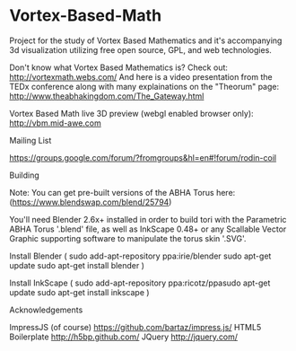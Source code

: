 Vortex-Based-Math
=================

Project for the study of Vortex Based Mathematics and it's accompanying 3d visualization utilizing free open source, GPL, and web technologies.

Don't know what Vortex Based Mathematics is? Check out: http://vortexmath.webs.com/ And here is a video presentation from the TEDx conference along with many explainations on the "Theorum" page: http://www.theabhakingdom.com/The_Gateway.html

Vortex Based Math live 3D preview (webgl enabled browser only): http://vbm.mid-awe.com

Mailing List

https://groups.google.com/forum/?fromgroups&hl=en#!forum/rodin-coil


Building

Note: You can get pre-built versions of the ABHA Torus here: (https://www.blendswap.com/blend/25794)

You'll need Blender 2.6x+ installed in order to build tori with the Parametric ABHA Torus '.blend' file, as well as InkScape 0.48+ or any Scallable Vector Graphic supporting software to manipulate the torus skin '.SVG'.

Install Blender (
sudo add-apt-repository ppa:irie/blender
sudo apt-get update
sudo apt-get install blender
)

Install InkScape (
sudo add-apt-repository ppa:ricotz/ppasudo 
apt-get update
sudo apt-get install inkscape
)


Acknowledgements

ImpressJS (of course) https://github.com/bartaz/impress.js/
HTML5 Boilerplate http://h5bp.github.com/
JQuery http://jquery.com/
